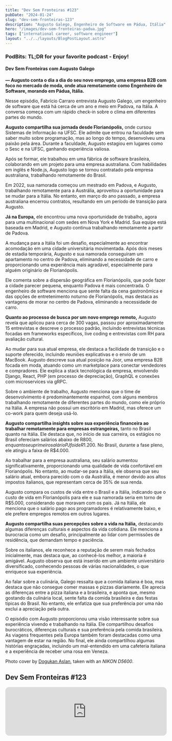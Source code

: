 ```yaml
---
title: "Dev Sem Fronteiras #123"
pubDate: "2024-01-24"
slug: "dev-sem-fronteiras-123"
description: "Augusto Galego, Engenheiro de Software em Pádua, Itália"
hero: "/images/dev-sem-fronteiras-padua.jpg"
tags: ["international career, software engineer"]
layout: "../../layouts/BlogPostLayout.astro"
---
```


### PodBits: TL;DR for your favorite podcast - Enjoy!

#### Dev Sem Fronteiras com Augusto Galego
**— Augusto conta o dia a dia do seu novo emprego, uma empresa B2B com foco no mercado de moda, onde atua remotamente como Engenheiro de Software, morando em Pádua, Itália.**

Nesse episódio, Fabrício Carraro entrevista Augusto Galego, um engenheiro de software que está há cerca de um ano e meio em Padova, na Itália. A conversa começa com um rápido check-in sobre o clima em diferentes partes do mundo.

**Augusto compartilha sua jornada desde Florianópolis,** onde cursou Sistemas de Informação na UFSC. Ele admite que entrou na faculdade sem saber muito sobre programação, mas ao longo do tempo, desenvolveu uma paixão pela área. Durante a faculdade, Augusto estagiou em lugares como o Sesc e na UFSC, ganhando experiência valiosa.

Após se formar, ele trabalhou em uma fábrica de software brasileira, colaborando em um projeto para uma empresa australiana. Com habilidades em inglês e Node.js, Augusto logo se tornou contratado pela empresa australiana, trabalhando remotamente do Brasil.

Em 2022, sua namorada começou um mestrado em Padova, e Augusto, trabalhando remotamente para a Austrália, aproveitou a oportunidade para se mudar para a Itália. No entanto, em março do ano passado, a empresa australiana encerrou contratos, resultando em um período de transição para Augusto.

**Já na Europa,** ele encontrou uma nova oportunidade de trabalho, agora para uma multinacional com sedes em Nova York e Madrid. Sua equipe está baseada em Madrid, e Augusto continua trabalhando remotamente a partir de Padova.

A mudança para a Itália foi um desafio, especialmente ao encontrar acomodação em uma cidade universitária movimentada. Após dois meses de estadia temporária, Augusto e sua namorada conseguiram um apartamento no centro de Padova, eliminando a necessidade de carro e proporcionando uma experiência mais agradável, especialmente para alguém originário de Florianópolis.

Ele comenta sobre a dispersão geográfica em Florianópolis, que pode fazer a cidade parecer pequena, enquanto Padova é mais concentrada. O engenheiro de software menciona que sente falta da cena gastronômica e das opções de entretenimento noturno de Florianópolis, mas destaca as vantagens de morar no centro de Padova, eliminando a necessidade de carro.

**Quanto ao processo de busca por um novo emprego remoto,** Augusto revela que aplicou para cerca de 300 vagas, passou por aproximadamente 15 entrevistas e descreve o processo padrão, incluindo entrevistas técnicas focadas em frameworks específicos, live coding e entrevistas com RH para avaliação cultural.

Ao mudar para sua atual empresa, ele destaca a facilidade de transição e o suporte oferecido, incluindo reuniões explicativas e o envio de um MacBook. Augusto descreve sua atual posição na Joor, uma empresa B2B focada em moda, atuando como um marketplace para conectar vendedores e compradores. Ele explica a stack tecnológica da empresa, envolvendo Django, React, PHP (em processo de depreciação), GraphQL e conexões com microservices via gRPC.

Sobre o ambiente de trabalho, Augusto menciona que o time de desenvolvimento é predominantemente espanhol, com alguns membros trabalhando remotamente de diferentes partes do mundo, como ele próprio na Itália. A empresa não possui um escritório em Madrid, mas oferece um co-work para quem deseja usá-lo.

**Augusto compartilha insights sobre sua experiência financeira ao trabalhar remotamente para empresas estrangeiras,** tanto no Brasil quanto na Itália. Ele destaca que, no início de sua carreira, os estágios no Brasil ofereciam salários abaixo de R$800, enquanto seu primeiro salário PJ foi de R$1.200. No Brasil, durante a fase pleno, ele atingiu a faixa de R$4.000.

Ao trabalhar para a empresa australiana, seu salário aumentou significativamente, proporcionando uma qualidade de vida confortável em Florianópolis. No entanto, ao mudar-se para a Itália, ele observa que seu salário atual, embora parecido com o da Austrália, é menor devido aos altos impostos italianos, que representam cerca de 35% de sua renda.

Augusto compara os custos de vida entre o Brasil e a Itália, indicando que o custo de vida em Florianópolis para ele e sua namorada seria em torno de R$5.000, considerando que moravam com os pais. Já na Itália, ele menciona que o salário pago aos programadores é relativamente baixo, e ele prefere empregos remotos em outros lugares.

**Augusto compartilha suas percepções sobre a vida na Itália,** destacando algumas diferenças culturais e aspectos da vida cotidiana. Ele menciona a burocracia como um desafio, principalmente ao lidar com permissões de residência, que demandam tempo e paciência.

Sobre os italianos, ele reconhece a reputação de serem mais fechados inicialmente, mas destaca que, ao conhecê-los melhor, a maioria é amigável. Augusto observa que está inserido em um ambiente universitário diversificado, conhecendo pessoas de várias nacionalidades, o que enriquece sua experiência.

Ao falar sobre a culinária, Galego ressalta que a comida italiana é boa, mas destaca que não consegue comer massas e pizzas diariamente. Ele aprecia as diferenças entre a pizza italiana e a brasileira, e aponta que, mesmo gostando da culinária local, sente falta da comida brasileira e das festas típicas do Brasil. No entanto, ele enfatiza que sua preferência por uma não exclui a apreciação pela outra.

O episódio com Augusto proporcionou uma visão interessante sobre sua experiência vivendo e trabalhando na Itália. Ele compartilhou desafios burocráticos, diferenças culturais e sua preferência pela comida brasileira. As viagens frequentes pela Europa também foram destacadas como uma vantagem de estar na região. No final, ele ainda compartilhou algumas histórias engraçadas, incluindo um mal-entendido em uma cafeteria italiana e a experiência de receber uma rosa em Veneza.

Photo cover by [Dogukan Aslan](https://www.pexels.com/pt-br/@dogukan-aslan-317256976/), taken with an _NIKON D5600_.

## Dev Sem Fronteiras #123

<iframe style="border-radius:12px" src="https://open.spotify.com/embed/episode/0udqapkGhMeobF1yVsYNxX?utm_source=generator&t=0" width="100%" height="152" frameBorder="0" allowfullscreen="" allow="autoplay; clipboard-write; encrypted-media; fullscreen; picture-in-picture" loading="lazy"></iframe>